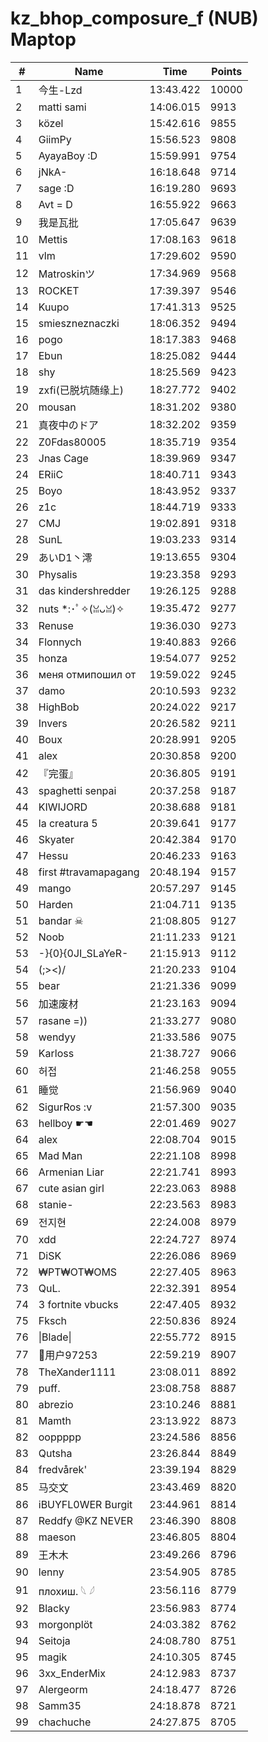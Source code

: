 # kz_bhop_composure_f (NUB) Maptop

|  # | Name | Time | Points |
|-------------- | -------------- | -------------- | -------------- | 
| 1 | 今生-Lzd | 13:43.422 | 10000 | 
| 2 | matti sami | 14:06.015 | 9913 | 
| 3 | közel | 15:42.616 | 9855 | 
| 4 | GiimPy | 15:56.523 | 9808 | 
| 5 | AyayaBoy :D | 15:59.991 | 9754 | 
| 6 | jNkA- | 16:18.648 | 9714 | 
| 7 | sage :D | 16:19.280 | 9693 | 
| 8 | Avt = D | 16:55.922 | 9663 | 
| 9 | 我是瓦批 | 17:05.647 | 9639 | 
| 10 | Mettis | 17:08.163 | 9618 | 
| 11 | vlm | 17:29.602 | 9590 | 
| 12 | Matroskinツ | 17:34.969 | 9568 | 
| 13 | ROCKET | 17:39.397 | 9546 | 
| 14 | Kuupo | 17:41.313 | 9525 | 
| 15 | smieszneznaczki | 18:06.352 | 9494 | 
| 16 | pogo | 18:17.383 | 9468 | 
| 17 | Ebun | 18:25.082 | 9444 | 
| 18 | shy | 18:25.569 | 9423 | 
| 19 | zxfi(已脱坑随缘上) | 18:27.772 | 9402 | 
| 20 | mousan | 18:31.202 | 9380 | 
| 21 | 真夜中のドア | 18:32.202 | 9359 | 
| 22 | Z0Fdas80005 | 18:35.719 | 9354 | 
| 23 | Jnas Cage | 18:39.969 | 9347 | 
| 24 | ERiiC | 18:40.711 | 9343 | 
| 25 | Boyo | 18:43.952 | 9337 | 
| 26 | z1c | 18:44.719 | 9333 | 
| 27 | CMJ | 19:02.891 | 9318 | 
| 28 | SunL | 19:03.233 | 9314 | 
| 29 | あいD1丶澪 | 19:13.655 | 9304 | 
| 30 | Physalis | 19:23.358 | 9293 | 
| 31 | das kindershredder | 19:26.125 | 9288 | 
| 32 | nuts *:･ﾟ✧(ꈍᴗꈍ)✧ | 19:35.472 | 9277 | 
| 33 | Renuse | 19:36.030 | 9273 | 
| 34 | Flonnych | 19:40.883 | 9266 | 
| 35 | honza | 19:54.077 | 9252 | 
| 36 | меня отмипошил от | 19:59.022 | 9245 | 
| 37 | damo | 20:10.593 | 9232 | 
| 38 | HighBob | 20:24.022 | 9217 | 
| 39 | Invers | 20:26.582 | 9211 | 
| 40 | Boux | 20:28.991 | 9205 | 
| 41 | alex | 20:30.858 | 9200 | 
| 42 | 『完蛋』 | 20:36.805 | 9191 | 
| 43 | spaghetti senpai | 20:37.258 | 9187 | 
| 44 | KIWIJORD | 20:38.688 | 9181 | 
| 45 | la creatura 5 | 20:39.641 | 9177 | 
| 46 | Skyater | 20:42.384 | 9170 | 
| 47 | Hessu | 20:46.233 | 9163 | 
| 48 | first #travamapagang | 20:48.194 | 9157 | 
| 49 | mango | 20:57.297 | 9145 | 
| 50 | Harden | 21:04.711 | 9135 | 
| 51 | bandar ☠ | 21:08.805 | 9127 | 
| 52 | Noob | 21:11.233 | 9121 | 
| 53 | -}{0}{0JI_SLaYeR- | 21:15.913 | 9112 | 
| 54 | (;><)/ | 21:20.233 | 9104 | 
| 55 | bear | 21:21.336 | 9099 | 
| 56 | 加速废材 | 21:23.163 | 9094 | 
| 57 | rasane =)) | 21:33.277 | 9080 | 
| 58 | wendyy | 21:33.586 | 9075 | 
| 59 | Karloss | 21:38.727 | 9066 | 
| 60 | 허접 | 21:46.258 | 9055 | 
| 61 | 睡觉 | 21:56.969 | 9040 | 
| 62 | SigurRos :v | 21:57.300 | 9035 | 
| 63 | hellboy ☛☚ | 22:01.469 | 9027 | 
| 64 | alex | 22:08.704 | 9015 | 
| 65 | Mad Man | 22:21.108 | 8998 | 
| 66 | Armenian Liar | 22:21.741 | 8993 | 
| 67 | cute asian girl | 22:23.063 | 8988 | 
| 68 | stanie- | 22:23.563 | 8983 | 
| 69 | 전지현 | 22:24.008 | 8979 | 
| 70 | xdd | 22:24.727 | 8974 | 
| 71 | DiSK | 22:26.086 | 8969 | 
| 72 | ₩PT₩OT₩OMS | 22:27.405 | 8963 | 
| 73 | QuL. | 22:32.391 | 8954 | 
| 74 | 3 fortnite vbucks | 22:47.405 | 8932 | 
| 75 | Fksch | 22:50.836 | 8924 | 
| 76 | \|Blade\| | 22:55.772 | 8915 | 
| 77 | 用户97253 | 22:59.219 | 8907 | 
| 78 | TheXander1111 | 23:08.011 | 8892 | 
| 79 | puff. | 23:08.758 | 8887 | 
| 80 | abrezio | 23:10.246 | 8881 | 
| 81 | Mamth | 23:13.922 | 8873 | 
| 82 | ooppppp | 23:24.586 | 8856 | 
| 83 | Qutsha | 23:26.844 | 8849 | 
| 84 | fredvårek' | 23:39.194 | 8829 | 
| 85 | 马交文 | 23:43.469 | 8820 | 
| 86 | iBUYFL0WER Burgit | 23:44.961 | 8814 | 
| 87 | Reddfy @KZ NEVER | 23:46.390 | 8808 | 
| 88 | maeson | 23:46.805 | 8804 | 
| 89 | 王木木 | 23:49.266 | 8796 | 
| 90 | lenny | 23:54.905 | 8785 | 
| 91 | плохиш. 𓆩 𓆪 | 23:56.116 | 8779 | 
| 92 | Blacky | 23:56.983 | 8774 | 
| 93 | morgonplöt | 24:03.382 | 8762 | 
| 94 | Seitoja | 24:08.780 | 8751 | 
| 95 | magik | 24:10.305 | 8745 | 
| 96 | 3xx_EnderMix | 24:12.983 | 8737 | 
| 97 | Alergeorm | 24:18.477 | 8726 | 
| 98 | Samm35 | 24:18.878 | 8721 | 
| 99 | chachuche | 24:27.875 | 8705 | 

